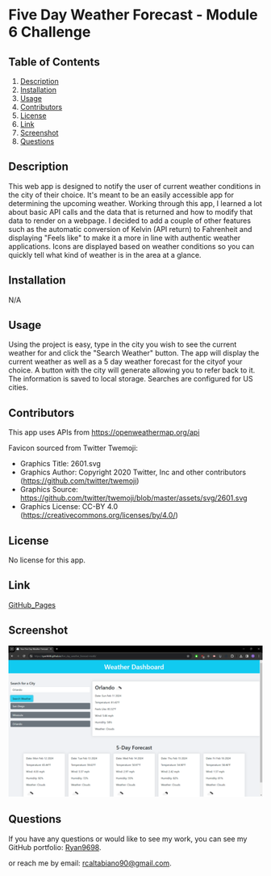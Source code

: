 # Five Day Weather Forecast - Module 6 Challenge

## Table of Contents

1. [Description](#description)
2. [Installation](#installation)
3. [Usage](#usage)
4. [Contributors](#contributors)
5. [License](#license)
6. [Link](#link)
7. [Screenshot](#screenshot)
8. [Questions](#questions)

## Description

This web app is designed to notify the user of current weather conditions in the city of their choice. It's meant to be an easily accessible app for determining the upcoming weather. Working through this app, I learned a lot about basic API calls and the data that is returned and how to modify that data to render on a webpage. I decided to add a couple of other features such as the automatic conversion of Kelvin (API return) to Fahrenheit and displaying "Feels like" to make it a more in line with authentic weather applications. Icons are displayed based on weather conditions so you can quickly tell what kind of weather is in the area at a glance.

## Installation

N/A

## Usage

Using the project is easy, type in the city you wish to see the current weather for and click the "Search Weather" button. The app will display the current weather as well as a 5 day weather forecast for the cityof your choice. A button with the city will generate allowing you to refer back to it. The information is saved to local storage. Searches are configured for US cities.

## Contributors

This app uses APIs from https://openweathermap.org/api

Favicon sourced from Twitter Twemoji:

- Graphics Title: 2601.svg
- Graphics Author: Copyright 2020 Twitter, Inc and other contributors (https://github.com/twitter/twemoji)
- Graphics Source: https://github.com/twitter/twemoji/blob/master/assets/svg/2601.svg
- Graphics License: CC-BY 4.0 (https://creativecommons.org/licenses/by/4.0/)

## License

No license for this app.

## Link

[GitHub_Pages]()

## Screenshot

![dashboard](./assets/dashboard.png)

## Questions

If you have any questions or would like to see my work, you can see my GitHub portfolio: [Ryan9698](https://github.com/Ryan9698).

or reach me by email: [rcaltabiano90@gmail.com](mailto:rcaltabiano90@gmail.com).

